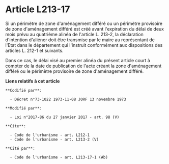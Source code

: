# Article L213-17

Si un périmètre de zone d'aménagement différé ou un périmètre provisoire de zone d'aménagement différé est créé avant
l'expiration du délai de deux mois prévu au  quatrième alinéa de l'article L. 213-2, la déclaration d'intention d'aliéner
doit être transmise par le maire au représentant de l'Etat dans le département qui l'instruit conformément aux dispositions
des articles L. 212-1 et suivants. 

Dans ce cas, le délai visé au premier alinéa du présent article court à compter de la date de publication de l'acte créant la
zone d'aménagement différé ou le périmètre provisoire de zone d'aménagement différé.

**Liens relatifs à cet article**

	**Codifié par**:

	  - Décret n°73-1022 1973-11-08 JORF 13 novembre 1973

	**Modifié par**:

	  - Loi n°2017-86 du 27 janvier 2017 - art. 98 (V)

	**Cite**:

	  - Code de l'urbanisme - art. L212-1
	  - Code de l'urbanisme - art. L213-2 (V)

	**Cité par**:

	  - Code de l'urbanisme - art. L213-17-1 (Ab)
